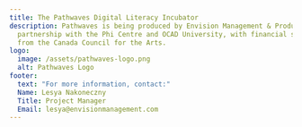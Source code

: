 ```yaml
---
title: The Pathwaves Digital Literacy Incubator
description: Pathwaves is being produced by Envision Management & Production in
  partnership with the Phi Centre and OCAD University, with financial support
  from the Canada Council for the Arts.
logo:
  image: /assets/pathwaves-logo.png
  alt: Pathwaves Logo
footer:
  text: "For more information, contact:"
  Name: Lesya Nakoneczny
  Title: Project Manager
  Email: lesya@envisionmanagement.com
---
```

